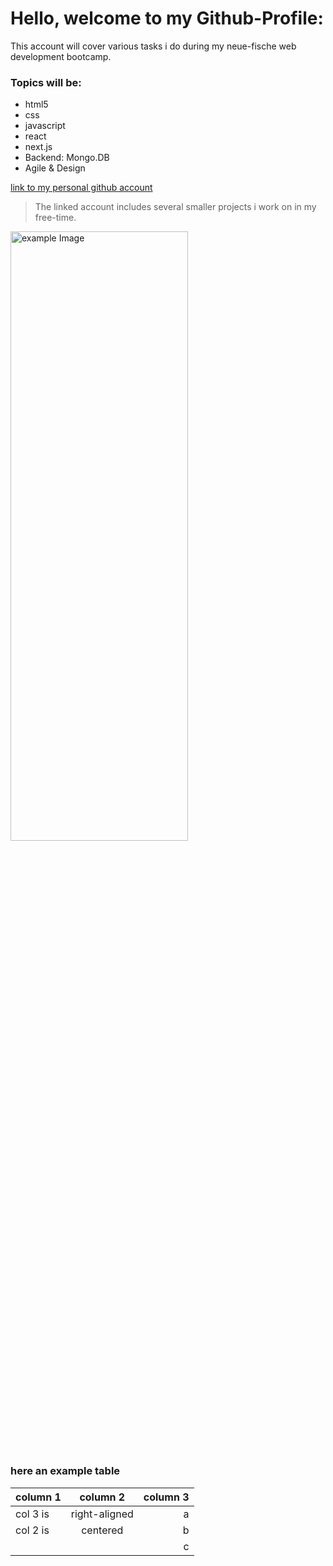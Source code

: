 # Hello, welcome to my Github-Profile:

This account will cover various tasks i do during my neue-fische web development bootcamp.

### Topics will be:

- html5
- css
- javascript
- react
- next.js
- Backend: Mongo.DB
- Agile & Design

[link to my personal github account](https://github.com/r03n3)
>The linked account includes several smaller projects i work on in my free-time.

<img src="https://images.unsplash.com/photo-1500877015165-e1fb7f2db007?ixlib=rb-4.0.3&amp;ixid=MnwxMjA3fDB8MHxwaG90by1wYWdlfHx8fGVufDB8fHx8&amp;auto=format&amp;fit=crop&amp;w=1976&amp;q=80" alt="example Image" width="75%" height="50%">


### here an example table 
| column 1      | column 2      | column 3 |
| ------------- |:-------------:| -------: |
| col 3 is      | right-aligned |    a     |
| col 2 is      | centered      |    b     |
|               |               |    c     |
